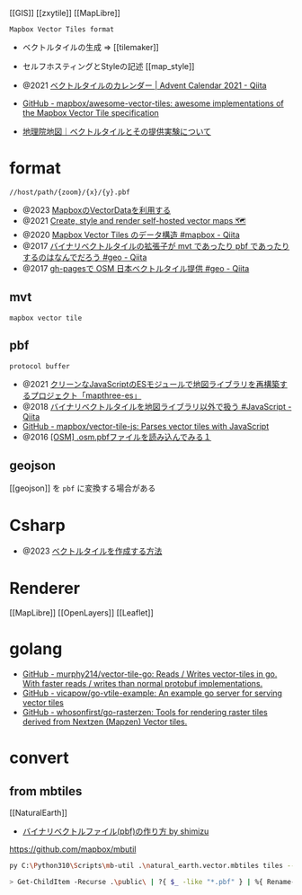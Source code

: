 [[GIS]] [[zxytile]] [[MapLibre]]

`Mapbox Vector Tiles format`

- ベクトルタイルの生成 => [[tilemaker]]
- セルフホスティングとStyleの記述 [[map_style]]

- @2021 [ベクトルタイルのカレンダー | Advent Calendar 2021 - Qiita](https://qiita.com/advent-calendar/2021/vt)

- [GitHub - mapbox/awesome-vector-tiles: awesome implementations of the Mapbox Vector Tile specification](https://github.com/mapbox/awesome-vector-tiles)
- [地理院地図｜ベクトルタイルとその提供実験について](https://maps.gsi.go.jp/development/vt.html)

# format
`//host/path/{zoom}/{x}/{y}.pbf`

- @2023 [MapboxのVectorDataを利用する](https://zenn.dev/mapbox_japan/articles/02201124476d84)
- @2021 [Create, style and render self-hosted vector maps 🗺](https://blog.tmlmt.com/create-style-and-render-self-hosted-vector-maps/)
- @2020 [Mapbox Vector Tiles のデータ構造 #mapbox - Qiita](https://qiita.com/yuskesuzki@github/items/9ba9c65160e525b08d0e)
- @2017 [バイナリベクトルタイルの拡張子が mvt であったり pbf であったりするのはなんでだろう #geo - Qiita](https://qiita.com/hfu/items/69fbe24be92654f634da)
- @2017 [gh-pagesで OSM 日本ベクトルタイル提供 #geo - Qiita](https://qiita.com/hfu/items/e7c0318bba67827d4327)

## mvt
`mapbox vector tile`

## pbf
`protocol buffer`

- @2021 [クリーンなJavaScriptのESモジュールで地図ライブラリを再構築するプロジェクト「mapthree-es」](https://fukuno.jig.jp/3207)
- @2018 [バイナリベクトルタイルを地図ライブラリ以外で扱う #JavaScript - Qiita](https://qiita.com/cieloazul310/items/32d692a95b87b113bf35)
- [GitHub - mapbox/vector-tile-js: Parses vector tiles with JavaScript](https://github.com/mapbox/vector-tile-js)
- @2016 [[OSM] .osm.pbfファイルを読み込んでみる１](https://code-house.jp/2016/10/18/osmpbf1/)

## geojson
[[geojson]] を `pbf` に変換する場合がある

# Csharp
- @2023 [ベクトルタイルを作成する方法](https://zenn.dev/yumori/articles/93289d07e8551c)

# Renderer
[[MapLibre]]
[[OpenLayers]]
[[Leaflet]]

# golang
- [GitHub - murphy214/vector-tile-go: Reads / Writes vector-tiles in go. With faster reads / writes than normal protobuf implementations.](https://github.com/murphy214/vector-tile-go)
- [GitHub - vicapow/go-vtile-example: An example go server for serving vector tiles](https://github.com/vicapow/go-vtile-example)
- [GitHub - whosonfirst/go-rasterzen: Tools for rendering raster tiles derived from Nextzen (Mapzen) Vector tiles.](https://github.com/whosonfirst/go-rasterzen)

# convert
## from mbtiles

[[NaturalEarth]]

- [バイナリベクトルファイル(pbf)の作り方 by shimizu](https://blocks.roadtolarissa.com/shimizu/385aff2837f6054d1ba839c1542159f3)

https://github.com/mapbox/mbutil

```sh
py C:\Python310\Scripts\mb-util .\natural_earth.vector.mbtiles tiles --image_format=pbf

> Get-ChildItem -Recurse .\public\ | ?{ $_ -like "*.pbf" } | %{ Rename-Item $_ "$_.gz" }
```

